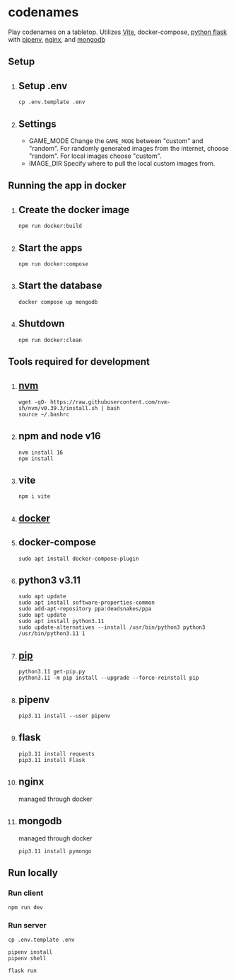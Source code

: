 # codenames

Play codenames on a tabletop. Utilizes [Vite](https://vitejs.dev/), docker-compose, [python flask](https://flask.palletsprojects.com/en/2.2.x/) with [pipenv](https://pipenv.pypa.io/en/latest/install/), [nginx](https://www.nginx.com/), and [mongodb](https://www.mongodb.com/)

## Setup

1. ## Setup .env
   ```
   cp .env.template .env
   ```
2. ## Settings
   - GAME_MODE
     Change the `GAME_MODE` between "custom" and "random". For randomly generated images from the internet, choose "random". For local images choose "custom".
   - IMAGE_DIR
     Specify where to pull the local custom images from.

## Running the app in docker

1. ## Create the docker image
   ```
   npm run docker:build
   ```
2. ## Start the apps
   ```
   npm run docker:compose
   ```
3. ## Start the database
   ```
   docker compose up mongodb
   ```
4. ## Shutdown
   ```
   npm run docker:clean
   ```

## Tools required for development

1. ## [nvm](https://github.com/nvm-sh/nvm#install--update-script)
   ```
   wget -qO- https://raw.githubusercontent.com/nvm-sh/nvm/v0.39.3/install.sh | bash
   source ~/.bashrc
   ```
1. ## npm and node v16
   ```
   nvm install 16
   npm install
   ```
1. ## vite
   ```
   npm i vite
   ```
1. ## [docker](https://docs.docker.com/engine/install/ubuntu/)
1. ## docker-compose
   ```
   sudo apt install docker-compose-plugin
   ```
1. ## python3 v3.11
   ```
   sudo apt update
   sudo apt install software-properties-common
   sudo add-apt-repository ppa:deadsnakes/ppa
   sudo apt update
   sudo apt install python3.11
   sudo update-alternatives --install /usr/bin/python3 python3 /usr/bin/python3.11 1
   ```
1. ## [pip](https://pip.pypa.io/en/stable/installation/)
   ```
   python3.11 get-pip.py
   python3.11 -m pip install --upgrade --force-reinstall pip
   ```
1. ## pipenv
   ```
   pip3.11 install --user pipenv
   ```
1. ## flask
   ```
   pip3.11 install requests
   pip3.11 install Flask
   ```
1. ## nginx
   managed through docker
1. ## mongodb
   managed through docker
   ```
   pip3.11 install pymongo
   ```

## Run locally

### Run client

```
npm run dev
```

### Run server

```
cp .env.template .env
```

```
pipenv install
pipenv shell
```

```
flask run
```
